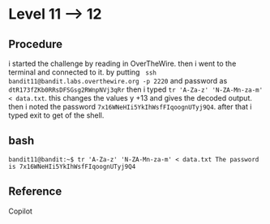 # Level 11 --> 12

## Procedure
i started the challenge by reading in OverTheWire.
then i went to the terminal and connected to it.
by putting ` ssh bandit11@bandit.labs.overthewire.org -p 2220`
and password as `dtR173fZKb0RRsDFSGsg2RWnpNVj3qRr`
then i typed `tr 'A-Za-z' 'N-ZA-Mn-za-m' < data.txt`.
this changes the values y +13 and gives the decoded output.
then i noted the password `7x16WNeHIi5YkIhWsfFIqoognUTyj9Q4`.
after that i typed exit to get of the shell.

## bash
`bandit11@bandit:~$ tr 'A-Za-z' 'N-ZA-Mn-za-m' < data.txt
The password is 7x16WNeHIi5YkIhWsfFIqoognUTyj9Q4`

## Reference
Copilot
